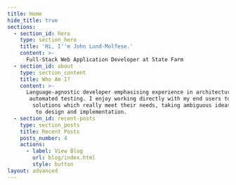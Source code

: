 ```yaml
---
title: Home
hide_title: true
sections:
  - section_id: hero
    type: section_hero
    title: 'Hi, I''m John Lund-Molfese.'
    content: >-
      Full-Stack Web Application Developer at State Farm
  - section_id: about
    type: section_content
    title: Who Am I?
    content: >-
      Language-agnostic developer emphasising experience in architectural design and
       automated testing. I enjoy working directly with my end users to come up with
        solutions which really meet their needs, taking ambiguous ideas from inception
         to design and implementation.
  - section_id: recent-posts
    type: section_posts
    title: Recent Posts
    posts_number: 4
    actions:
      - label: View Blog
        url: blog/index.html
        style: button
layout: advanced
---
```

